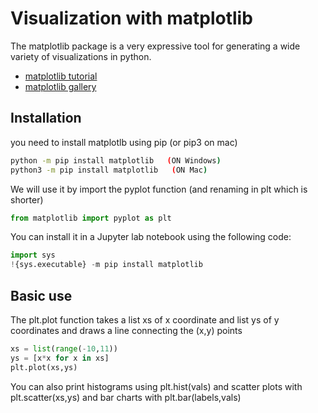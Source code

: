 # Visualization with matplotlib

The matplotlib package is a very expressive tool for generating a wide variety of visualizations in python.
* [matplotlib tutorial](https://matplotlib.org/stable/tutorials/introductory/index.html)
* [matplotlib gallery](https://matplotlib.org/stable/gallery/index.html)

## Installation
you need to install matplotlb using pip (or pip3 on mac)
``` bash
python -m pip install matplotlib   (ON Windows)
python3 -m pip install matplotlib   (ON Mac)
```
We will use it by import the pyplot function (and renaming in plt which is shorter)
``` python
from matplotlib import pyplot as plt
```
You can install it in a Jupyter lab notebook using the following code:
``` python
import sys
!{sys.executable} -m pip install matplotlib
```

## Basic use
The plt.plot function takes a list xs of x coordinate and list ys of y coordinates
and draws a line connecting the (x,y) points
``` python
xs = list(range(-10,11))
ys = [x*x for x in xs]
plt.plot(xs,ys)
```

You can also print histograms using plt.hist(vals)
and scatter plots with plt.scatter(xs,ys)
and bar charts with plt.bar(labels,vals)
